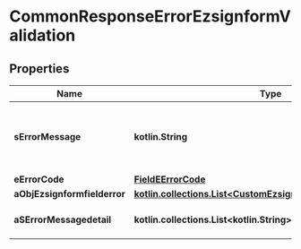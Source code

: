 
# CommonResponseErrorEzsignformValidation

## Properties
| Name | Type | Description | Notes |
| ------------ | ------------- | ------------- | ------------- |
| **sErrorMessage** | **kotlin.String** | The message giving details about the error |  |
| **eErrorCode** | [**FieldEErrorCode**](FieldEErrorCode.md) |  |  |
| **aObjEzsignformfielderror** | [**kotlin.collections.List&lt;CustomEzsignformfielderrorResponse&gt;**](CustomEzsignformfielderrorResponse.md) |  |  |
| **aSErrorMessagedetail** | **kotlin.collections.List&lt;kotlin.String&gt;** | More error message detail |  [optional] |



